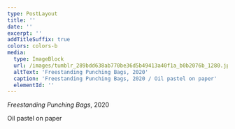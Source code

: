 ```yaml
---
type: PostLayout
title: ''
date: ''
excerpt: ''
addTitleSuffix: true
colors: colors-b
media:
  type: ImageBlock
  url: /images/tumblr_289bdd638ab770be36d5b49413a40f1a_b0b2076b_1280.jpg
  altText: 'Freestanding Punching Bags, 2020'
  caption: 'Freestanding Punching Bags, 2020 / Oil pastel on paper'
  elementId: ''
---
```

*Freestanding Punching Bags*, 2020

Oil pastel on paper
